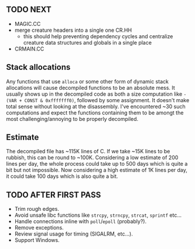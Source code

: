 ## TODO NEXT
- MAGIC.CC
- merge creature headers into a single one CR.HH
	- this should help preventing dependency cycles and centralize creature data
		structures and globals in a single place
- CRMAIN.CC

## Stack allocations
Any functions that use `alloca` or some other form of dynamic stack allocations will cause decompiled functions to be an absolute mess. It usually shows up in the decompiled code as both a size computation like `-(VAR + CONST & 0xfffffff0)`, followed by some assignment. It doesn't make total sense without looking at the disassembly. I've encountered ~30 such computations and expect the functions containing them to be amongt the most challenging/annoying to be properly decompiled.

## Estimate
The decompiled file has ~115K lines of C. If we take ~15K lines to be rubbish, this can be round to ~100K. Considering a low estimate of 200 lines per day, the whole process could take up to 500 days which is quite a bit but not impossible. Now considering a high estimate of 1K lines per day, it could take 100 days which is also quite a bit.

## TODO AFTER FIRST PASS
- Trim rough edges.
- Avoid unsafe libc functions like `strcpy`, `strncpy`, `strcat`, `sprintf` etc...
- Handle connections inline with `poll`/`epoll` (probably?).
- Remove exceptions.
- Review signal usage for timing (SIGALRM, etc...).
- Support Windows.
